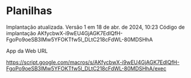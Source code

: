 # Planilhas

Implantação atualizada.
Versão 1 em 18 de abr. de 2024, 10:23
Código de implantação
AKfycbwX-i9wEU4GjAGK7EdlQfH-FgoPo9oeSB3lMw5YFOKTfw5l_DLtC218cFdWL-80MDSHhA

App da Web
URL

https://script.google.com/macros/s/AKfycbwX-i9wEU4GjAGK7EdlQfH-FgoPo9oeSB3lMw5YFOKTfw5l_DLtC218cFdWL-80MDSHhA/exec